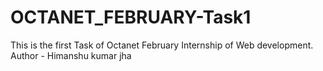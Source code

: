 # OCTANET_FEBRUARY-Task1
This is the first Task of Octanet February Internship of Web development.
<br>
Author - Himanshu kumar jha
